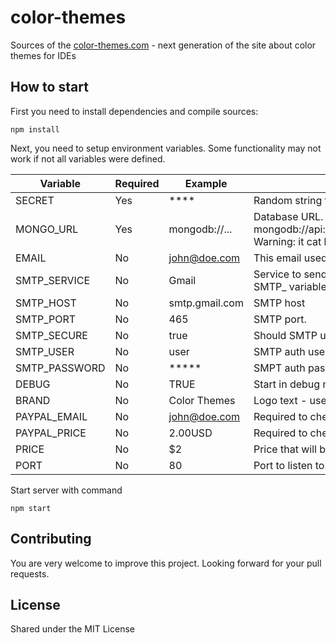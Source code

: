 # color-themes

Sources of the [color-themes.com](http://color-themes.com) - next generation of the site about color themes for IDEs


## How to start

First you need to install dependencies and compile sources:

```
npm install
```

Next, you need to setup environment variables. Some functionality may not work if not all variables were defined.

|Variable|Required|Example|Description|
|--------|--------|-------|-----------|
|SECRET|Yes|****|Random string for hashing.|
|MONGO_URL|Yes|mongodb://...|Database URL. Database for tests: mongodb://api:hg03Ho3r_d@ds037647.mongolab.com:37647/idecolorthemes Warning: it cat be wiped at any time.|
|EMAIL|No|john@doe.com|This email used to send mails for user. Error reports are sent to this email too.|
|SMTP_SERVICE|No|Gmail|Service to send email. You should either specify this variable, or all other SMTP_ variables. Look for nodemailer docs for more information.|
|SMTP_HOST|No|smtp.gmail.com|SMTP host|
|SMTP_PORT|No|465|SMTP port.|
|SMTP_SECURE|No|true|Should SMTP use secure connection: true/false.|
|SMTP_USER|No|user|SMTP auth user.|
|SMTP_PASSWORD|No|*****|SMPT auth password.|
|DEBUG|No|TRUE|Start in debug mode. Will not send emails with errors.|
|BRAND|No|Color Themes|Logo text - useful to show different versions.|
|PAYPAL_EMAIL|No|john@doe.com|Required to check transaction.|
|PAYPAL_PRICE|No|2.00USD|Required to check transaction.|
|PRICE|No|$2|Price that will be shown to user|
|PORT|No|80|Port to listen to.|

Start server with command

```
npm start
```

## Contributing

You are very welcome to improve this project. Looking forward for your pull requests.

## License

Shared under the MIT License
